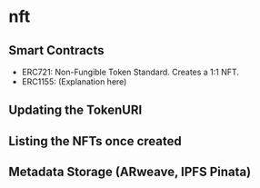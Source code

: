# nft

## Smart Contracts 

* ERC721: Non-Fungible Token Standard. Creates a 1:1 NFT.
* ERC1155: (Explanation here)

## Updating the TokenURI

## Listing the NFTs once created

## Metadata Storage (ARweave, IPFS Pinata)

